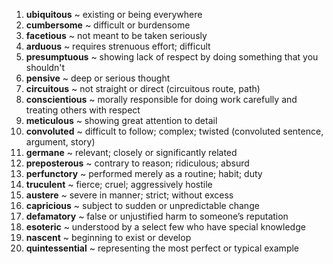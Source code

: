 1. **ubiquitous** ~ existing or being everywhere
2. **cumbersome** ~ difficult or burdensome
3. **facetious** ~ not meant to be taken seriously
4. **arduous** ~ requires strenuous effort; difficult
5. **presumptuous** ~ showing lack of respect by doing something that you shouldn't
6. **pensive** ~ deep or serious thought
7. **circuitous** ~ not straight or direct (circuitous route, path)
8. **conscientious** ~ morally responsible for doing work carefully and treating others with respect
9. **meticulous** ~ showing great attention to detail
10. **convoluted** ~ difficult to follow; complex; twisted (convoluted sentence, argument, story)
11. **germane** ~ relevant; closely or significantly related 
12. **preposterous** ~ contrary to reason; ridiculous; absurd 
13. **perfunctory** ~ performed merely as a routine; habit; duty
14. **truculent** ~ fierce; cruel; aggressively hostile 
15. **austere** ~ severe in manner; strict; without excess
16. **capricious** ~ subject to sudden or unpredictable change
17. **defamatory** ~ false or unjustified harm to someone’s reputation 
18. **esoteric** ~ understood by a select few who have special knowledge 
19. **nascent** ~ beginning to exist or develop 
20. **quintessential** ~ representing the most perfect or typical example
